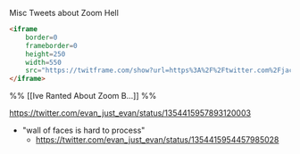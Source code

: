Misc Tweets about Zoom Hell 

```html
<iframe
	border=0
	frameborder=0
	height=250
	width=550  
	src="https://twitframe.com/show?url=https%3A%2F%2Ftwitter.com%2Fjack%2Fstatus%2F20">
</iframe>
```

%% [[Ive Ranted About Zoom B...]] %%

https://twitter.com/evan_just_evan/status/1354415957893120003

- "wall of faces is hard to process"
	- https://twitter.com/evan_just_evan/status/1354415954457985028